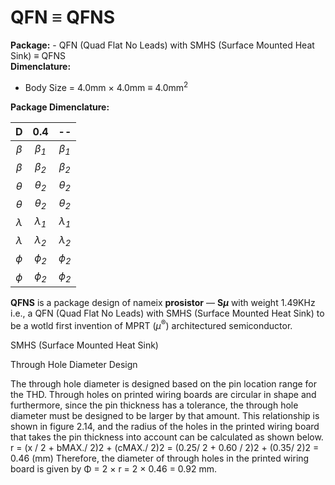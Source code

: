# QFN ≡ QFNS
<b>Package:</b> - QFN (Quad Flat No Leads) with SMHS (Surface Mounted Heat Sink) ≡ QFNS</br>
<b>Dimenclature:</b></br>
- Body Size = 4.0mm × 4.0mm ≡ 4.0mm<sup>2</sup>


<b>Package Dimenclature:</b></br>

|D|0.4|--|
|:--:|:--:|:--:|
|<i>β<sub></sub></i>|<i>β<sub>1</sub></i>|<i>β<sub>1</sub></i>|--|
|<i>β<sub></sub></i>|<i>β<sub>2</sub></i>|<i>β<sub>2</sub></i>|--|
|<i>θ<sub></sub></i>|<i>θ<sub>2</sub></i>|<i>θ<sub>2</sub></i>|--|
|<i>θ<sub></sub></i>|<i>θ<sub>2</sub></i>|<i>θ<sub>2</sub></i>|--|
|<i>λ<sub></sub></i>|<i>λ<sub>1</sub></i>|<i>λ<sub>1</sub></i>|--|
|<i>λ<sub></sub></i>|<i>λ<sub>2</sub></i>|<i>λ<sub>2</sub></i>|--|
|<i>ϕ<sub></sub></i>|<i>ϕ<sub>2</sub></i>|<i>ϕ<sub>2</sub></i>|--|
|<i>ϕ<sub></sub></i>|<i>ϕ<sub>2</sub></i>|<i>ϕ<sub>2</sub></i>|--|


<b>QFNS</b> is a package design of nameix <b>prosistor</b> — <b>S<i>μ</i></b> with weight 1.49KHz i.e., a QFN (Quad Flat No Leads) with SMHS (Surface Mounted Heat Sink) to be a wotld first invention of MPRT (<i>μ</i><sup>®</sup>) architectured semiconductor.




SMHS (Surface Mounted Heat Sink)

Through Hole Diameter Design

The through hole diameter is designed based on the pin location range for the THD. Through holes on printed wiring
boards are circular in shape and furthermore, since the pin thickness has a tolerance, the through hole diameter must be
designed to be larger by that amount.
This relationship is shown in figure 2.14, and the radius of the holes in the printed wiring board that takes the pin
thickness into account can be calculated as shown below.
r = (x / 2 + bMAX./ 2)2 + (cMAX./ 2)2
  = (0.25/ 2 + 0.60 / 2)2 + (0.35/ 2)2
  = 0.46 (mm)
Therefore, the diameter of through holes in the printed wiring board is given by Φ = 2 × r = 2 × 0.46 = 0.92 mm.
